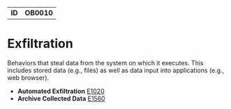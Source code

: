 |||
|---|---|
|**ID**|**OB0010**|


# Exfiltration #
Behaviors that steal data from the system on which it executes. This includes stored data (e.g., files) as well as data input into applications (e.g., web browser).

* **Automated Exfiltration** [E1020](../exfiltration/auto-exfiltrate.md)
* **Archive Collected Data** [E1560](../exfiltration/data-encrypted.md)
